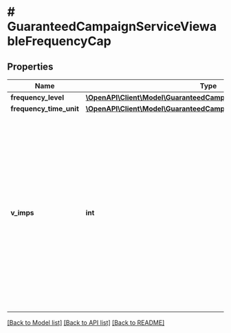 # # GuaranteedCampaignServiceViewableFrequencyCap

## Properties

Name | Type | Description | Notes
------------ | ------------- | ------------- | -------------
**frequency_level** | [**\OpenAPI\Client\Model\GuaranteedCampaignServiceFrequencyLevel**](GuaranteedCampaignServiceFrequencyLevel.md) |  | [optional]
**frequency_time_unit** | [**\OpenAPI\Client\Model\GuaranteedCampaignServiceFrequencyTimeUnit**](GuaranteedCampaignServiceFrequencyTimeUnit.md) |  | [optional]
**v_imps** | **int** | &lt;div lang&#x3D;\&quot;ja\&quot;&gt; 同一ユーザに対する広告の最大ビューアブルインプレッション数です。&lt;br&gt; このフィールドは、レスポンスの際に返却されますが、リクエストの際には無視されます。 &lt;/div&gt; &lt;div lang&#x3D;\&quot;en\&quot;&gt; Maximum number of ad viewable impressions to same user.&lt;br&gt; Although this field will be returned in the response, it will be ignored on input. &lt;/div&gt; | [optional]

[[Back to Model list]](../../README.md#models) [[Back to API list]](../../README.md#endpoints) [[Back to README]](../../README.md)

